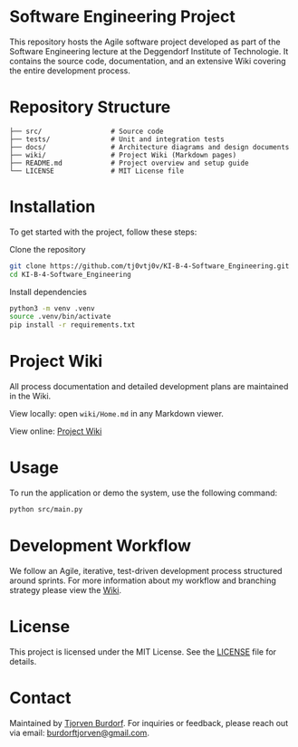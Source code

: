 # Software Engineering Project

This repository hosts the Agile software project developed as part of the Software Engineering lecture at the Deggendorf Institute of Technologie. It contains the source code, documentation, and an extensive Wiki covering the entire development process.

# Repository Structure
```
├── src/                 # Source code
├── tests/               # Unit and integration tests
├── docs/                # Architecture diagrams and design documents
├── wiki/                # Project Wiki (Markdown pages)
├── README.md            # Project overview and setup guide
└── LICENSE              # MIT License file
```

# Installation

To get started with the project, follow these steps:

Clone the repository
```bash
git clone https://github.com/tj0vtj0v/KI-B-4-Software_Engineering.git
cd KI-B-4-Software_Engineering
```

Install dependencies

```bash
python3 -m venv .venv
source .venv/bin/activate
pip install -r requirements.txt
```

# Project Wiki

All process documentation and detailed development plans are maintained in the Wiki.

View locally: open ```wiki/Home.md``` in any Markdown viewer.

View online: [Project Wiki](https://github.com/tj0vtj0v/KI-B-4-Software_Engineering/wiki)

# Usage

To run the application or demo the system, use the following command:
```bash
python src/main.py
```

# Development Workflow

We follow an Agile, iterative, test-driven development process structured around sprints. For more information about my workflow and branching strategy please view the [Wiki](https://github.com/tj0vtj0v/KI-B-4-Software_Engineering/wiki).

# License

This project is licensed under the MIT License. See the [LICENSE](LICENSE) file for details.

# Contact

Maintained by [Tjorven Burdorf](http://www.burdorf.dev). For inquiries or feedback, please reach out via email: [burdorftjorven@gmail.com](mailto:burdorftjorven@gmail.com).

